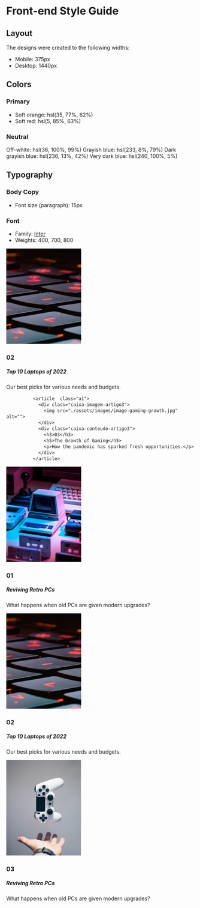 # Front-end Style Guide

## Layout

The designs were created to the following widths:

- Mobile: 375px
- Desktop: 1440px

## Colors

### Primary

- Soft orange: hsl(35, 77%, 62%)
- Soft red: hsl(5, 85%, 63%)

### Neutral

Off-white: hsl(36, 100%, 99%)
Grayish blue: hsl(233, 8%, 79%)
Dark grayish blue: hsl(236, 13%, 42%)
Very dark blue: hsl(240, 100%, 5%)

## Typography

### Body Copy

- Font size (paragraph): 15px

### Font

- Family: [Inter](https://fonts.google.com/specimen/Inter)
- Weights: 400, 700, 800


<article class="a1">
                <div>
                  <img src="./assets/images/image-top-laptops.jpg" alt="">
                </div>
                <div>
                  <h3>02</h3>
                  <h5>Top 10 Laptops of 2022</h5>
                  <p>Our best picks for various needs and budgets.</p>
                </div>     
              </article>

              <article  class="a1">               
                <div class="caixa-imagem-artigo3">
                  <img src="./assets/images/image-gaming-growth.jpg" alt="">
                </div>
                <div class="caixa-conteudo-artigo3">
                  <h3>03</h3>
                  <h5>The Growth of Gaming</h5>
                  <p>How the pandemic has sparked fresh opportunities.</p>
                </div>
              </article>


  <div>
                    <img src="./assets/images/image-retro-pcs.jpg" alt="">
                  </div>
                  <div class="caixa-artigos">
                    <h3>01</h3>
                    <h5>Reviving Retro PCs</h5>
                    <p>What happens when old PCs are given modern upgrades?</p>
                  </div>












 <article class="a1">
                  <div>
                    <img src="./assets/images/image-top-laptops.jpg" alt="">
                  </div>
                  <div  class="caixa-artigos">
                    <h3>02</h3>
                    <h5>Top 10 Laptops of 2022</h5>
                    <p>Our best picks for various needs and budgets.</p>
                  </div>
              </article>
              <article class="a1">
                  <div>
                    <img src="./assets/images/image-gaming-growth.jpg" alt="">
                  </div>
                  <div  class="caixa-artigos">
                    <h3>03</h3>
                    <h5>Reviving Retro PCs</h5>
                    <p>What happens when old PCs are given modern upgrades?</p>
                  </div>
              </article>
